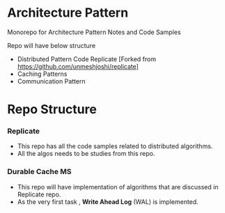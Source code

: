 # Architecture Pattern
Monorepo for Architecture Pattern Notes and Code Samples 

Repo will have below structure 

- Distributed Pattern Code Replicate [Forked from https://github.com/unmeshjoshi/replicate]
- Caching Patterns
- Communication Pattern

# Repo Structure 

### Replicate 
 - This repo has all the code samples related to distributed algorithms. 
 - All the algos needs to be studies from this repo. 

### Durable Cache MS
 - This repo will have implementation of algorithms that are discussed in Replicate repo.
 - As the very first task , **Write Ahead Log** (WAL) is implemented.  
